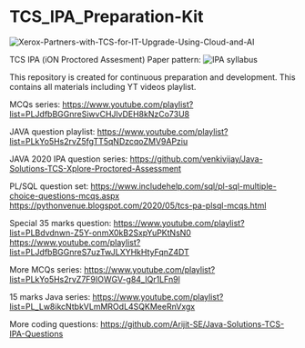 # TCS_IPA_Preparation-Kit
![Xerox-Partners-with-TCS-for-IT-Upgrade-Using-Cloud-and-AI](https://github.com/user-attachments/assets/01e4c877-488c-46f8-be20-cba7b307c503)

TCS IPA (iON Proctored Assesment) Paper pattern:
![IPA syllabus](https://github.com/user-attachments/assets/ff098489-60d8-4f41-b43f-c4e48d7df339)

This repository is created for continuous preparation and development. This contains all materials including YT videos playlist.

MCQs series:
https://www.youtube.com/playlist?list=PLJdfbBGGnreSiwvCHJlvDEH8kNzCo73U8 

JAVA question playlist:
https://www.youtube.com/playlist?list=PLkYo5Hs2rvZ5fgTT5qNDzcqoZMV9APziu

JAVA 2020 IPA question series:
https://github.com/venkivijay/Java-Solutions-TCS-Xplore-Proctored-Assessment

PL/SQL question set:
https://www.includehelp.com/sql/pl-sql-multiple-choice-questions-mcqs.aspx
https://pythonvenue.blogspot.com/2020/05/tcs-pa-plsql-mcqs.html

Special 35 marks question:
https://www.youtube.com/playlist?list=PLBdvdnwn-Z5Y-onmX0kB2SxpYuPKtNsN0
https://www.youtube.com/playlist?list=PLJdfbBGGnreS7uzTwJLXYHkHtyFqnZ4DT

More MCQs series:
https://www.youtube.com/playlist?list=PLkYo5Hs2rvZ7F9IOWGV-g84_IQr1LFn9l

15 marks Java series:
https://www.youtube.com/playlist?list=PL_Lw8ikcNtbkVLmMROdL4SQKMeeRnVxgx

More coding questions:
https://github.com/Arijit-SE/Java-Solutions-TCS-IPA-Questions

